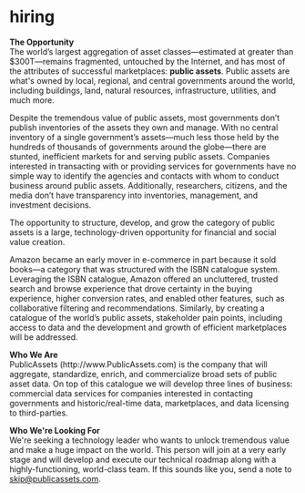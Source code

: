 # hiring

<b>The Opportunity</b><br>
The world’s largest aggregation of asset classes—estimated at greater than $300T—remains fragmented, untouched by the Internet, and has most of the attributes of successful marketplaces: <b>public assets</b>. Public assets are what's owned by local, regional, and central governments around the world, including buildings, land, natural resources, infrastructure, utilities, and much more.
<p>
Despite the tremendous value of public assets, most governments don’t publish inventories of the assets they own and manage. With no central inventory of a single government’s assets—much less those held by the hundreds of thousands of governments around the globe—there are stunted, inefficient markets for and serving public assets. Companies interested in transacting with or providing services for governments have no simple way to identify the agencies and contacts with whom to conduct business around public assets. Additionally, researchers, citizens, and the media don’t have transparency into inventories, management, and investment decisions.
<p>
The opportunity to structure, develop, and grow the category of public assets is a large, technology-driven opportunity for financial and social value creation.
<p>
Amazon became an early mover in e-commerce in part because it sold books—a category that was structured with the ISBN catalogue system. Leveraging the ISBN catalogue, Amazon offered an uncluttered, trusted search and browse experience that drove certainty in the buying experience, higher conversion rates, and enabled other features, such as collaborative filtering and recommendations. Similarly, by creating a catalogue of the world’s public assets, stakeholder pain points, including access to data and the development and growth of efficient marketplaces will be addressed.
<p>
<b>Who We Are</b><br>
PublicAssets (http://www.PublicAssets.com) is the company that will aggregate, standardize, enrich, and commercialize broad sets of public asset data. On top of this catalogue we will develop three lines of business: commercial data services for companies interested in contacting governments and historic/real-time data, marketplaces, and data licensing to third-parties.

<b>Who We're Looking For</b><br>
We're seeking a technology leader who wants to unlock tremendous value and make a huge impact on the world. This person will join at a very early stage and will develop and execute our technical roadmap along with a highly-functioning, world-class team. If this sounds like you, send a note to skip@publicassets.com.
